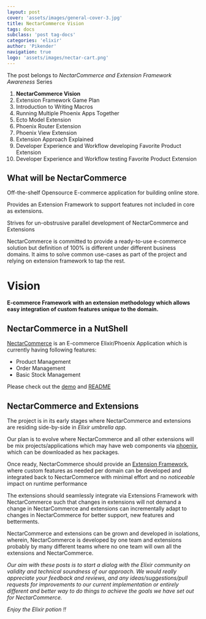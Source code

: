 ```yaml
---
layout: post
cover: 'assets/images/general-cover-3.jpg'
title: NectarCommerce Vision
tags: docs
subclass: 'post tag-docs'
categories: 'elixir'
author: 'Pikender'
navigation: true
logo: 'assets/images/nectar-cart.png'
---
```


>
The post belongs to _NectarCommerce and Extension Framework Awareness_ Series
>
1. **NectarCommerce Vision**
1. Extension Framework Game Plan
1. Introduction to Writing Macros
1. Running Multiple Phoenix Apps Together
1. Ecto Model Extension
1. Phoenix Router Extension
1. Phoenix View Extension
1. Extension Approach Explained
1. Developer Experience and Workflow developing Favorite Product Extension
1. Developer Experience and Workflow testing Favorite Product Extension


## What will be NectarCommerce

>
Off-the-shelf Opensource E-commerce application for building online store.
>
Provides an Extension Framework to support features not included in core as extensions.
>
Strives for un-obstrusive parallel development of NectarCommerce and Extensions

NectarCommerce is committed to provide a ready-to-use e-commerce solution but definition of 100% is different under different business domains. It aims to solve common use-cases as part of the project and relying on extension framework to tap the rest.

Vision
======

**E-commerce Framework with an extension methodology which allows easy integration of custom features unique to the domain.**

## NectarCommerce in a NutShell

[NectarCommerce](https://github.com/vinsol/nectarcommerce) is an E-commerce Elixir/Phoenix Application which is currently having following features:

- Product Management
- Order Management
- Basic Stock Management

Please check out the [demo](https://github.com/vinsol/nectarcommerce#demo) and [README](https://github.com/vinsol/nectarcommerce/blob/master/README.md)

## NectarCommerce and Extensions

The project is in its early stages where NectarCommerce and extensions are residing side-by-side in _Elixir umbrella app_.

Our plan is to evolve where NectarCommerce and all other extensions will be mix projects/applications which may have web components via [phoenix](http://www.phoenixframework.org/), which can be downloaded as hex packages.

Once ready, NectarCommerce should provide an [Extension Framework](https://github.com/vinsol/nectarcommerce/pull/47), where custom features as needed per domain can be developed and integrated back to NectarCommerce with minimal effort and no _noticeable_ impact on runtime performance

The extensions should seamlessly integrate via Extensions Framework with NectarCommerce such that changes in extensions will not demand a change in NectarCommerce and extensions can incrementally adapt to changes in NectarCommerce for better support, new features and betterments.

NectarCommerce and extensions can be grown and developed in isolations, wherein, NectarCommerce is developed by one team and extensions probably by many different teams where no one team will own all the extensions and NectarCommerce.

>
_Our aim with these posts is to start a dialog with the Elixir community on validity and technical soundness of our approach. We would really appreciate your feedback and reviews, and any ideas/suggestions/pull requests for improvements to our current implementation or entirely different and better way to do things to achieve the goals we have set out for NectarCommerce._

_Enjoy the Elixir potion !!_
